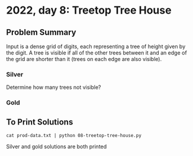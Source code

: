 # 2022, day 8: Treetop Tree House

## Problem Summary
Input is a dense grid of digits, each representing a tree of height given by
the digit.  A tree is visible if all of the other trees between it and an edge
of the grid are shorter than it (trees on each edge are also visible).

### Silver
Determine how many trees not visible?

### Gold

## To Print Solutions
`cat prod-data.txt | python 08-treetop-tree-house.py`

Silver and gold solutions are both printed

